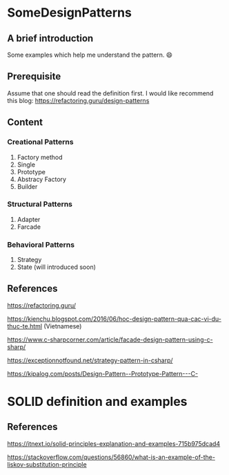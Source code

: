 # SomeDesignPatterns

## A brief introduction
Some examples which help me understand the pattern. :smile:

## Prerequisite
Assume that one should read the definition first. I would like recommend this blog: https://refactoring.guru/design-patterns

## Content
### Creational Patterns
1. Factory method
2. Single
3. Prototype
4. Abstracy Factory
5. Builder

### Structural Patterns
1. Adapter
2. Farcade

### Behavioral Patterns
1. Strategy
2. State (will introduced soon)

## References
https://refactoring.guru/

https://kienchu.blogspot.com/2016/06/hoc-design-pattern-qua-cac-vi-du-thuc-te.html (Vietnamese)

https://www.c-sharpcorner.com/article/facade-design-pattern-using-c-sharp/

https://exceptionnotfound.net/strategy-pattern-in-csharp/

https://kipalog.com/posts/Design-Pattern--Prototype-Pattern---C-


# SOLID definition and examples
## References
https://itnext.io/solid-principles-explanation-and-examples-715b975dcad4

https://stackoverflow.com/questions/56860/what-is-an-example-of-the-liskov-substitution-principle
